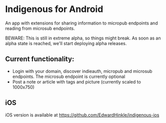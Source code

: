 # Indigenous for Android

An app with extensions for sharing information to micropub endpoints and reading from microsub endpoints.

BEWARE: This is still in extreme alpha, so things might break.
As soon as an alpha state is reached, we'll start deploying alpha releases.

## Current functionality:

- Login with your domain, discover indieauth, micropub and microsub endpoints.
  The microsub endpoint is currently optional
- Post a note or article with tags and picture (currently scaled to 1000x750)

## iOS

iOS version is available at https://github.com/EdwardHinkle/indigenous-ios
